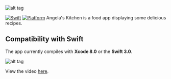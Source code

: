 ![alt tag](https://cloud.githubusercontent.com/assets/10540496/24483626/042012e0-152c-11e7-8d57-185f9d59adde.png)

[![Swift](https://img.shields.io/badge/Swift-3.0-orange.svg)]() [![Platform](https://img.shields.io/badge/platform-iOS-lightgrey.svg)]()
Angela's Kitchen is a food app displaying some delicious recipes. 


## Compatibility with Swift


The app currently compiles with <b>Xcode 8.0</b> or the <b>Swift 3.0</b>.


![alt tag](https://cloud.githubusercontent.com/assets/10540496/24482816/a23dd396-1526-11e7-8f45-a5bc8b71e204.gif)

View the video <a href="https://www.youtube.com/watch?v=HY4WQRWwNH0">here</a>.
